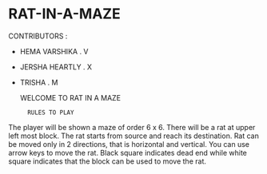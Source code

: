# RAT-IN-A-MAZE

CONTRIBUTORS :

* HEMA VARSHIKA . V

* JERSHA HEARTLY . X

* TRISHA . M


	WELCOME TO RAT IN A MAZE

		RULES TO PLAY

The player will be shown a maze of order 6 x 6.
There will be a rat at upper left most block.
The rat starts from source and reach its destination.
Rat can be moved only in 2 directions, that is horizontal and vertical.
You can use arrow keys to move the rat.
Black square indicates dead end while white square indicates that the block can be used to move the rat.
